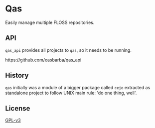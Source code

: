 # Qas

Easily manage multiple FLOSS repositories.

## API

`qas_api` provides all projects to `qas`, so it needs to be running.

https://github.com/easbarba/qas_api

## History

`qas` initially was a module of a bigger package called `cejo` extracted as
standalone project to follow UNIX main rule: 'do one thing, well'.

## License

[GPL-v3](https://www.gnu.org/licenses/gpl-3.0.en.html)
